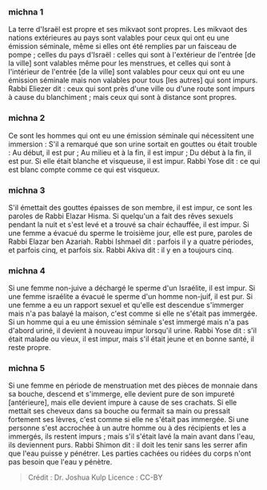 
### michna 1
La terre d'Israël est propre et ses mikvaot sont propres. Les mikvaot des nations extérieures au pays sont valables pour ceux qui ont eu une émission séminale, même si elles ont été remplies par un faisceau de pompe ; celles du pays d'Israël : celles qui sont à l'extérieur de l'entrée [de la ville] sont valables même pour les menstrues, et celles qui sont à l'intérieur de l'entrée [de la ville] sont valables pour ceux qui ont eu une émission séminale mais non valables pour tous [les autres] qui sont impurs. Rabbi Eliezer dit : ceux qui sont près d'une ville ou d'une route sont impurs à cause du blanchiment ; mais ceux qui sont à distance sont propres.

### michna 2
Ce sont les hommes qui ont eu une émission séminale qui nécessitent une immersion : S'il a remarqué que son urine sortait en gouttes ou était trouble : Au début, il est pur ; Au milieu et à la fin, il est impur ; Du début à la fin, il est pur. Si elle était blanche et visqueuse, il est impur. Rabbi Yose dit : ce qui est blanc compte comme ce qui est visqueux.

### michna 3
S'il émettait des gouttes épaisses de son membre, il est impur, ce sont les paroles de Rabbi Elazar Hisma. Si quelqu'un a fait des rêves sexuels pendant la nuit et s'est levé et a trouvé sa chair échauffée, il est impur. Si une femme a évacué du sperme le troisième jour, elle est pure, paroles de Rabbi Elazar ben Azariah. Rabbi Ishmael dit : parfois il y a quatre périodes, et parfois cinq, et parfois six. Rabbi Akiva dit : il y en a toujours cinq.

### michna 4
Si une femme non-juive a déchargé le sperme d'un Israélite, il est impur. Si une femme israélite a évacué le sperme d'un homme non-juif, il est pur. Si une femme a eu un rapport sexuel et qu'elle est descendue s'immerger mais n'a pas balayé la maison, c'est comme si elle ne s'était pas immergée. Si un homme qui a eu une émission séminale s'est immergé mais n'a pas d'abord uriné, il devient à nouveau impur lorsqu'il urine. Rabbi Yose dit : s'il était malade ou vieux, il est impur, mais s'il était jeune et en bonne santé, il reste propre.

### michna 5
Si une femme en période de menstruation met des pièces de monnaie dans sa bouche, descend et s'immerge, elle devient pure de son impureté [antérieure], mais elle devient impure à cause de ses crachats. Si elle mettait ses cheveux dans sa bouche ou fermait sa main ou pressait fortement ses lèvres, c'est comme si elle ne s'était pas immergée. Si une personne s'est accrochée à un autre homme ou à des récipients et les a immergés, ils restent impurs ; mais s'il s'était lavé la main avant dans l'eau, ils deviennent purs. Rabbi Shimon dit : il doit les tenir sans les serrer afin que l'eau puisse y pénétrer. Les parties cachées ou ridées du corps n'ont pas besoin que l'eau y pénètre.

>Crédit : Dr. Joshua Kulp
>Licence : CC-BY